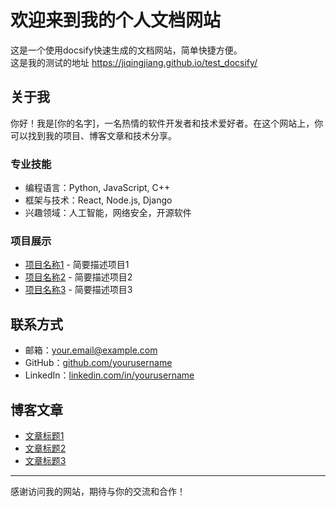 # 欢迎来到我的个人文档网站
这是一个使用docsify快速生成的文档网站，简单快捷方便。  
这是我的测试的地址 https://jiqingjiang.github.io/test_docsify/ 
## 关于我

你好！我是[你的名字]，一名热情的软件开发者和技术爱好者。在这个网站上，你可以找到我的项目、博客文章和技术分享。

### 专业技能

- 编程语言：Python, JavaScript, C++
- 框架与技术：React, Node.js, Django
- 兴趣领域：人工智能，网络安全，开源软件

### 项目展示

- [项目名称1](项目链接1) - 简要描述项目1
- [项目名称2](项目链接2) - 简要描述项目2
- [项目名称3](项目链接3) - 简要描述项目3

## 联系方式

- 邮箱：[your.email@example.com](mailto:your.email@example.com)
- GitHub：[github.com/yourusername](https://github.com/yourusername)
- LinkedIn：[linkedin.com/in/yourusername](https://linkedin.com/in/yourusername)

## 博客文章

- [文章标题1](文章链接1)
- [文章标题2](文章链接2)
- [文章标题3](文章链接3)

---

感谢访问我的网站，期待与你的交流和合作！
